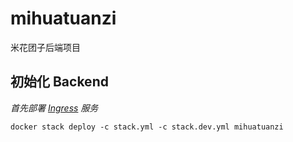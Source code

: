 # mihuatuanzi
米花团子后端项目

## 初始化 Backend
_首先部署 [Ingress](https://github.com/mihuatuanzi/ingress) 服务_
```shell
docker stack deploy -c stack.yml -c stack.dev.yml mihuatuanzi
```
